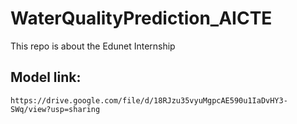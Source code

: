 # WaterQualityPrediction_AICTE
This repo is about the Edunet Internship

## Model link: 

```https://drive.google.com/file/d/18RJzu35vyuMgpcAE590u1IaDvHY3-SWq/view?usp=sharing```


